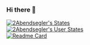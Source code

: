 ### Hi there 👋

[![2Abendsegler's States](https://github-readme-stats.vercel.app/api?username=2Abendsegler&show_icons=true&include_all_commits=true&theme=gruvbox&border_radius=10&card_width=445)](https://github.com/2Abendsegler)<br>
[![2Abendsegler's User States](https://github-readme-stats.vercel.app/api/top-langs/?username=2Abendsegler&layout=compact&theme=gruvbox&border_radius=10&card_width=445)](https://github.com/2Abendsegler)<br>
[![Readme Card](https://github-readme-stats.vercel.app/api/pin/?username=2Abendsegler&repo=GClh&theme=gruvbox&border_radius=10&card_width=445)](https://github.com/2Abendsegler/GClh)
